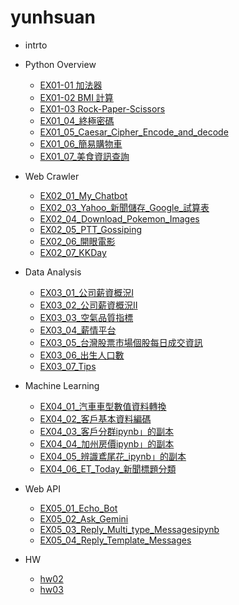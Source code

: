 # yunhsuan
- intrto
  
- Python Overview
  - [EX01-01 加法器](EX01_01_加法器.ipynb) 
  - [EX01-02 BMI 計算](EX01_02_BMI_計算.ipynb)
  - [EX01-03 Rock-Paper-Scissors](EX01_03_Rock_Paper_Scissors.ipynb)
  - [EX01_04_終極密碼](EX01_04_終極密碼.ipynb)
  - [EX01_05_Caesar_Cipher_Encode_and_decode](EX01_05_Caesar_Cipher_Encode_and_decode.ipynb)
  - [EX01_06_簡易購物車](EX01_06_簡易購物車.ipynb)
  - [EX01_07_美食資訊查詢](EX01_07_美食資訊查詢.ipynb)
- Web Crawler
  - [EX02_01_My_Chatbot](EX02_01_My_Chatbot.ipynb)
  - [EX02_03_Yahoo_新聞儲存_Google_試算表](EX02_03_Yahoo_新聞儲存_Google_試算表.ipynb)
  - [EX02_04_Download_Pokemon_Images](EX02_04_Download_Pokemon_Images.ipynb)
  - [EX02_05_PTT_Gossiping](EX02_05_PTT_Gossiping.ipynb)
  - [EX02_06_開眼電影](EX02_06_開眼電影.ipynb)
  - [EX02_07_KKDay](EX02_07_KKDay.ipynb)

- Data Analysis
  - [EX03_01_公司薪資概況Ⅰ](EX03_01_公司薪資概況Ⅰ.ipynb)
  - [EX03_02_公司薪資概況Ⅱ](EX03_02_公司薪資概況Ⅱ.ipynb)
  - [EX03_03_空氣品質指標](EX03_03_空氣品質指標ipynb.ipynb)
  - [EX03_04_薪情平台](EX03_04_薪情平台ipynb.ipynb)
  - [EX03_05_台灣股票市場個股每日成交資訊](EX03_05_台灣股票市場個股每日成交資訊.ipynb)
  - [EX03_06_出生人口數](EX03_06_出生人口數.ipynb)
  - [EX03_07_Tips](EX03_07_Tips.ipynb)
- Machine Learning
  - [EX04_01_汽車車型數值資料轉換](EX04_01_汽車車型數值資料轉換.ipynb)
  - [EX04_02_客戶基本資料編碼](EX04_02_客戶基本資料編碼.ipynb)
  - [EX04_03_客戶分群ipynb」的副本](EX04_03_客戶分群ipynb」的副本.ipynb)
  - [EX04_04_加州房價ipynb」的副本](EX04_04_加州房價ipynb」的副本.ipynb)
  - [EX04_05_辨識鳶尾花_ipynb」的副本](EX04_05_辨識鳶尾花_ipynb」的副本.ipynb)
  - [EX04_06_ET_Today_新聞標題分類](EX04_06_ET_Today_新聞標題分類.ipynb)
- Web API
  - [EX05_01_Echo_Bot](EX05_01_Echo_Bot.ipynb)
  - [EX05_02_Ask_Gemini](EX05_02_Ask_Gemini.ipynb)
  - [EX05_03_Reply_Multi_type_Messagesipynb](EX05_03_Reply_Multi_type_Messagesipynb.ipynb)
  - [EX05_04_Reply_Template_Messages](EX05_04_Reply_Template_Messages.ipynb)
- HW
  - [hw02](hw02.ipynb)
  - [hw03](hw03.ipynb)
   
   

  
